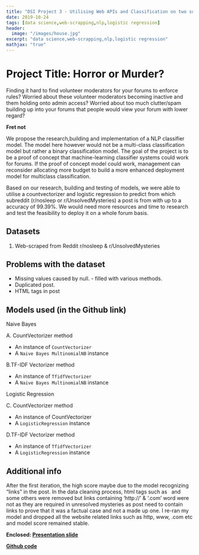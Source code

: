 ```yaml
---
title: "DSI Project 3 - Utilising Web APIs and Classification on two sub reddits"
date: 2019-10-24
tags: [data science,web-scrapping,nlp,logistic regression]
header:
  image: "/images/house.jpg"
excerpt: "data science,web-scrapping,nlp,logistic regression"
mathjax: "true"
---
```


# Project Title: Horror or Murder?

Finding it hard to find volunteer moderators for your forums to enforce rules? Worried about these volunteer moderators becoming inactive and them holding onto admin access? Worried about too much clutter/spam building up into your forums that people would view your forum with lower regard?

**Fret not**

We propose the research,building and implementation of a NLP classifier model. The model here however would not be a multi-class classification model but rather a binary classification model. The goal of the project is to be a proof of concept that machine-learning classifier systems could work for forums. If the proof of concept model could work, management can reconsider allocating more budget to build a more enhanced deployment model for multiclass classification.

Based on our research, building and testing of models, we were able to utilise a countvectorizer and logistic regression to predict from which subreddit (r/nosleep or r/UnsolvedMysteries) a post is from with up to a accuracy of 99.39%. We would need more resources and time to research and test the feasibility to deploy it on a whole forum basis.

## Datasets

1. Web-scraped from Reddit r/nosleep & r/UnsolvedMysteries

## Problems with the dataset

+ Missing values caused by null. - filled with various methods.
+ Duplicated post.
+ HTML tags in post

## Models used (in the Github link)

Naive Bayes

A. CountVectorizer method
+ An instance of `CountVectorizer`
+ A `Naive Bayes MultinomialNB` instance

B.TF-IDF Vectorizer method
+ An instance of `TfidfVectorizer`
+ A `Naive Bayes MultinomialNB` instance

Logistic Regression

C. CountVectorizer method
+ An instance of CountVectorizer
+ A `LogisticRegression` instance

D.TF-IDF Vectorizer method
+ An instance of `TfidfVectorizer`
+ A `LogisticRegression` instance

## Additional info

After the first iteration, the high score maybe due to the model recognizing “links” in the post. In the data cleaning process, html tags such as &nbsp; and some others were removed but links containing ‘http://’ & ‘.com’ word were not as they are required in unresolved mysteries as post need to contain links to prove that it was a factual case and not a made up one. I re-ran my model and dropped all the website related links such as http, www, .com etc and model score remained stable.

**Enclosed: [Presentation slide](https://docs.google.com/presentation/d/15-qbpe6cQMuyVhDK5ltN0lhqDhztQS-VbQ9jYwLboTk/edit?usp=sharing)**

**[Github code](https://github.com/andrewgohcl/DSI-Project3-Reddit)**

